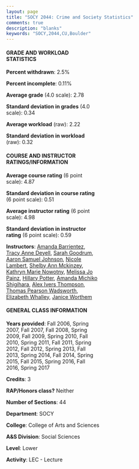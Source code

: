 ```yaml
---
layout: page
title: "SOCY 2044: Crime and Society Statistics"
comments: true
description: "blanks"
keywords: "SOCY,2044,CU,Boulder"
---
```

<head>
<script src="https://ajax.googleapis.com/ajax/libs/jquery/2.1.3/jquery.min.js"></script>
<script src="https://dl.dropboxusercontent.com/s/pc42nxpaw1ea4o9/highcharts.js?dl=0"></script>
<!-- <script src="../assets/js/highcharts.js"></script> -->
<style type="text/css">@font-face {
	font-family: "Bebas Neue";
	src: url(https://www.filehosting.org/file/details/544349/BebasNeue Regular.otf) format("opentype");
	}
	h1.Bebas { 
		font-family: "Bebas Neue", Verdana, Tahoma;
	}
</style>
</head>
<body>
	<div id="container" style="float: right; width: 45%; height: 88%; margin-left: 2.5%; margin-right: 2.5%;"></div>
	<script language="JavaScript">
		$(document).ready(function() {
		var chart = {type: 'column'};
		var title = {text: 'Grade Distribution'};
		var xAxis = {categories: ['A','B','C','D','F'],crosshair: true};
		var yAxis = {min: 0,title: {text: 'Percentage'}};
		var tooltip = {headerFormat: '<center><b><span style="font-size:20px">{point.key}</span></b></center>',
		               pointFormat: '<td style="padding:0"><b>{point.y:.1f}%</b></td>',
		               footerFormat: '</table>',shared: true,useHTML: true};
		var plotOptions = {column: {pointPadding: 0.0,borderWidth: 0}};  
		var credits = {enabled: false};var series= [{name: 'Percent',data: [25.41,43.03,21.8,4.98,4.69,]}];
		var json = {};
		json.chart = chart;
		json.title = title;
		json.tooltip = tooltip;
		json.xAxis = xAxis;
		json.yAxis = yAxis;  
		json.series = series;
		json.plotOptions = plotOptions;  
		json.credits = credits;
		$('#container').highcharts(json);
	});
	</script>
</body>
			   
#### GRADE AND WORKLOAD STATISTICS

**Percent withdrawn**: 2.5%

**Percent incomplete**: 0.11%

**Average grade** (4.0 scale): 2.78

**Standard deviation in grades** (4.0 scale): 0.34

**Average workload** (raw): 2.22

**Standard deviation in workload** (raw): 0.32

#### COURSE AND INSTRUCTOR RATINGS/INFORMATION

**Average course rating** (6 point scale): 4.87

**Standard deviation in course rating** (6 point scale): 0.51

**Average instructor rating** (6 point scale): 4.98

**Standard deviation in instructor rating** (6 point scale): 0.59

**Instructors**: <a href='../../instructors/Amanda_Barrientez'>Amanda Barrientez</a>, <a href='../../instructors/Tracy_Anne_Deyell'>Tracy Anne Deyell</a>, <a href='../../instructors/Sarah_Goodrum'>Sarah Goodrum</a>, <a href='../../instructors/Aaron_Samuel_Johnson'>Aaron Samuel Johnson</a>, <a href='../../instructors/Nicole_Lambert'>Nicole Lambert</a>, <a href='../../instructors/Shelby_Ann_Mckinzey'>Shelby Ann Mckinzey</a>, <a href='../../instructors/Kathryn_Marie_Nowotny'>Kathryn Marie Nowotny</a>, <a href='../../instructors/Melissa_Jo_Painz'>Melissa Jo Painz</a>, <a href='../../instructors/Hillary_Potter'>Hillary Potter</a>, <a href='../../instructors/Amanda_Michiko_Shigihara'>Amanda Michiko Shigihara</a>, <a href='../../instructors/Alex_Ivers_Thompson'>Alex Ivers Thompson</a>, <a href='../../instructors/Thomas_Pearson_Wadsworth'>Thomas Pearson Wadsworth</a>, <a href='../../instructors/Elizabeth_Whalley'>Elizabeth Whalley</a>, <a href='../../instructors/Janice_Worthem'>Janice Worthem</a>

#### GENERAL CLASS INFORMATION

**Years provided**: Fall 2006, Spring 2007, Fall 2007, Fall 2008, Spring 2009, Fall 2009, Spring 2010, Fall 2010, Spring 2011, Fall 2011, Spring 2012, Fall 2012, Spring 2013, Fall 2013, Spring 2014, Fall 2014, Spring 2015, Fall 2015, Spring 2016, Fall 2016, Spring 2017

**Credits**: 3

**RAP/Honors class?** Neither

**Number of Sections**: 44

**Department**: SOCY

**College**: College of Arts and Sciences

**A&S Division**: Social Sciences

**Level**: Lower

**Activity**: LEC - Lecture
